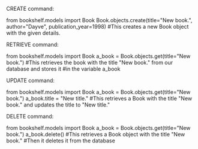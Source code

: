 CREATE command:

from bookshelf.models import Book
Book.objects.create(title="New book.", author="Dayve", publication_year=1998)
#This creates a new Book object with the given details.

RETRIEVE command:

from bookshelf.models import Book
a_book = Book.objects.get(title="New book.")
#This retrieves the book with the title "New book." from our database and stores it
#in the variable a_book

UPDATE command:

from bookshelf.models import Book
a_book = Book.objects.get(title="New book.")
a_book.title = "New title."
#This retrieves a Book with the title "New book." and updates the title to "New title."

DELETE command:

from bookshelf.models import Book
a_book = Book.objects.get(title="New book.")
a_book.delete()
#This retrieves a Book object with the title "New book." 
#Then it deletes it from the database